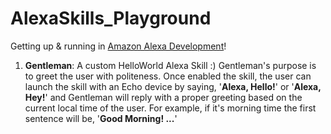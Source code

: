 # AlexaSkills_Playground
Getting up &amp; running in [Amazon Alexa Development](https://developer.amazon.com/alexa)!  
  
1) **Gentleman**: A custom HelloWorld Alexa Skill :) Gentleman's purpose is to greet the user with politeness. Once enabled the skill, the user can launch the skill with an Echo device by saying, '**Alexa, Hello!**' or '**Alexa, Hey!**' and Gentleman will reply with a proper greeting based on the current local time of the user. For example, if it's morning time the first sentence will be, '**Good Morning! ...**'
